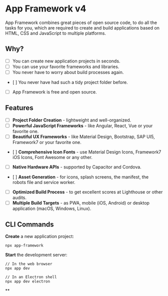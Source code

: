# App Framework v4

App Framework combines great pieces of open source code, to do all the tasks for you, which are required to create and build applications based on HTML, CSS and JavaScript to multiple platforms.

## Why?

- [ ] You can create new application projects in seconds.
- [ ] You can use your favorite frameworks and libraries.
- [ ] You never have to worry about build processes again.
- [ ] You never have had such a tidy project folder before.
- [ ] App Framework is free and open source.

## Features

- [ ] **Project Folder Creation** - lightweight and well-organized.
- [ ] **Powerful JavaScript Frameworks** - like Angular, React, Vue or your favorite one.
- [ ] **Beautiful UX Frameworks** - like Material Design, Bootstrap, SAP UI5, Framework7 or your favorite one.
- [ ] **Comprehensive Icon Fonts** - use Material Design Icons, Framework7 iOS Icons, Font Awesome or any other.
- [ ] **Native Hardware APIs** - supported by Capacitor and Cordova.
- [ ] **Asset Generation** - for icons, splash screens, the manifest, the robots file and service worker.
- [ ] **Optimized Build Process** - to get excellent scores at Lighthouse or other audits.
- [ ] **Multiple Build Targets** - as PWA, mobile (iOS, Android) or desktop application (macOS, Windows, Linux).

## CLI Commands

**Create** a new application project:

```
npx app-framework
```

**Start** the development server:

```
// In the web browser
npx app dev

// In an Electron shell
npx app dev electron
```

** 
